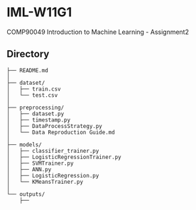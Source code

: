 # IML-W11G1
COMP90049 Introduction to Machine Learning - Assignment2

## Directory
```
├── README.md 
│
├── dataset/                          
│   ├── train.csv
│   └── test.csv
│
├── preprocessing/
│   ├── dataset.py
│   ├── timestamp.py
│   ├── DataProcessStrategy.py
│   └── Data Reproduction Guide.md
│
├── models/
│   ├── classifier_trainer.py
│   ├── LogisticRegressionTrainer.py
│   ├── SVMTrainer.py
│   ├── ANN.py
│   ├── LogisticRegression.py
│   └── KMeansTrainer.py
│
└── outputs/
    ├── 
```
